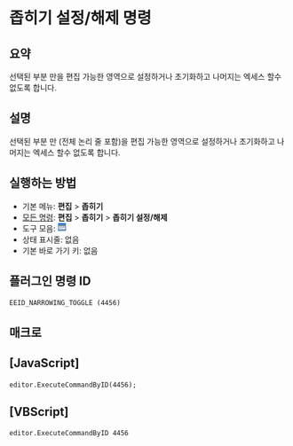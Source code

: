 # 좁히기 설정/해제 명령

## 요약

선택된 부분 만을 편집 가능한 영역으로 설정하거나 초기화하고 나머지는 엑세스 할수 없도록 합니다.

## 설명

선택된 부분 만 (전체 논리 줄 포함)을 편집 가능한 영역으로 설정하거나 초기화하고 나머지는 엑세스 할수 없도록 합니다.

## 실행하는 방법

- 기본 메뉴: **편집** \> **좁히기**
- [모든 명령](../tools/all_commands): **편집** \> **좁히기** \> **좁히기 설정/해제**
- 도구 모음: ![](../../images/narrowing.png)
- 상태 표시줄: 없음
- 기본 바로 가기 키: 없음

## 플러그인 명령 ID

```
EEID_NARROWING_TOGGLE (4456)
```

## 매크로

## \[JavaScript\]

```
editor.ExecuteCommandByID(4456);
```

## \[VBScript\]

```
editor.ExecuteCommandByID 4456
```
